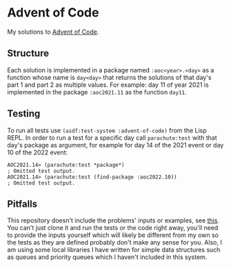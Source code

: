 # Advent of Code

My solutions to [Advent of Code](https://adventofcode.com/).

## Structure

Each solution is implemented in a package named `:aoc<year>.<day>` as
a function whose name is `day<day>` that returns the solutions of that
day's part 1 and part 2 as multiple values. For example: day 11 of
year 2021 is implemented in the package `:aoc2021.11` as the function
`day11`.

## Testing

To run all tests use `(asdf:test-system :advent-of-code)` from the
Lisp REPL. In order to run a test for a specific day call
`parachute:test` with that day's package as argument, for example for
day 14 of the 2021 event or day 10 of the 2022 event:

```
AOC2021.14> (parachute:test *package*)
; Omitted test output.
AOC2021.14> (parachute:test (find-package :aoc2022.10))
; Omitted test output.
```

## Pitfalls

This repository doesn't include the problems' inputs or examples, see
[this](https://adventofcode.com/about). You can't just clone it and
run the tests or the code right away, you'll need to provide the
inputs yourself which will likely be different from my own so the
tests as they are defined probably don't make any sense for you. Also,
I am using some local libraries I have written for simple data
structures such as queues and priority queues which I haven't included
in this system.
